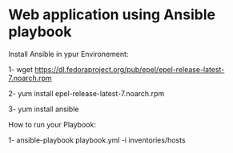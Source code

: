 # Web application using Ansible playbook

Install Ansible in ypur Environement:

  1-  wget https://dl.fedoraproject.org/pub/epel/epel-release-latest-7.noarch.rpm
  
  2-  yum install epel-release-latest-7.noarch.rpm
  
  3-  yum install ansible

How to run your Playbook:

  1-  ansible-playbook playbook.yml -i inventories/hosts



